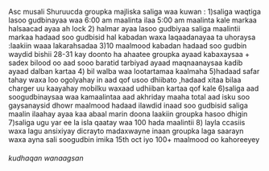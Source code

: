 Asc musali
 Shuruucda groupka majliska saliga waa kuwan :
 1)saliga waqtiga lasoo gudbinayaa waa 6:00 am maalinta ilaa 5:00 am maalinta kale markaa halsaacad ayaa ah lock
 2) halmar ayaa lasoo gudbiyaa saliga maalintii markaa hadaad soo gudbisid hal kabadan waxa laqaadanayaa ta uhoraysa :laakiin waaa lakarahsadaa
 3)10 maalmood kabadan hadaad soo gudbin waydid bishii 28-31 kay doonto ha ahaatee groupka ayaad kabaxaysaa + sadex bilood oo aad sooo baratid tarbiyad 
 ayaad maqnaanaysaa kadib ayaad dalban kartaa
 4) bil walba waa lootartamaa kaalmaha 
 5)hadaad safar tahay waxa loo ogolyahay in aad qof usoo dhiibato ,hadaad xitaa bilaa charger uu kaayahay mobilku waxaad udhiiban kartaa qof kale
 6)saliga aad soogudbinaysaa waa kamaalintaa aad akhriday maaha total aad isku soo gaysanaysid dhowr maalmood hadaad ilawdid inaad soo gudbisid saliga maalin 
 ilaahay ayaa kaa abaal marin doona laakiin groupka hasoo dhigin
 7)saliga ugu yar ee la isla qaatay waa 100 hada maalintii
 8) layla ccasiis waxa lagu ansixiyay dicrayto madaxwayne inaan groupka laga saarayn waxa ayna sali soogudbin imika 15th oct iyo 100+  maalmood oo kahoreeyey
   ###### kudhaqan wanaagsan
 
